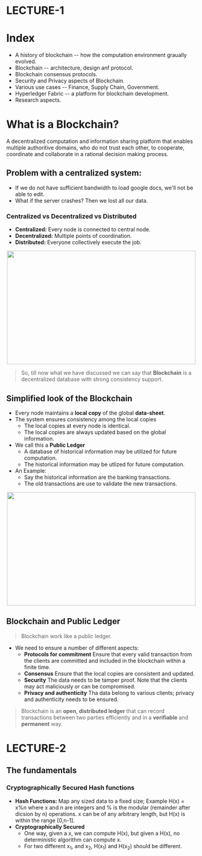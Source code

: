 # LECTURE-1

# Index
* A history of blockchain -- how the computation environment graually evolved.
* Blockchain -- architecture, design anf protocol.
* Blockchain consensus protocols.
* Security and Privacy aspects of Blockchain.
* Various use cases -- Finance, Supply Chain, Government.
* Hyperledger Fabric -- a platform for blockchain development.
* Research aspects.

# What is a Blockchain?
A decentralized computation and information sharing platform that enables multiple authoritive domains, who do not trust each other, to cooperate, 
coordinate and collaborate in a rational decision making process.

## Problem with a centralized system:
* If we do not have sufficient bandwidth to load google docs, we'll not be able to edit.
* What if the server crashes? Then we lost all our data.

### Centralized vs Decentralized vs Distributed
* **Centralized:** Every node is connected to central node.
* **Decentralized:** Multiple points of coordination.
* **Distributed:** Everyone collectively execute the job.

<p  align="center">
  <img src="https://user-images.githubusercontent.com/32765126/147952924-dd50bf96-32b0-4dda-a203-6ec1b46da42d.png" width="500" height="300">
</p>

> So, till now what we have discussed we can say that **Blockchain** is a decentralized database with strong consistency support.

## Simplified look of the Blockchain
* Every node maintains a **local copy** of the global **data-sheet**.
* The system ensures consistency among the local copies
  * The local copies at every node is identical.
  * The local copies are always updated based on the global information.
* We call this a **Public Ledger**
  * A database of historical information may be utilized for future computation.
  * The historical information may be utlized for future computation.
* An Example:
  * Say the historical information are the banking transactions.
  * The old transactions are use to validate the new transactions.

<p  align="center">
  <img src="https://user-images.githubusercontent.com/32765126/147953919-09dbbb9e-eafe-4399-ada9-767ce992cc52.png" width="500" height="300">
</p>


## Blockchain and Public Ledger


> Blockchain work like a public ledger.

* We need to ensure a number of different aspects:
  * **Protocols for commitment** Ensure that every valid transaction from the clients are committed and included in the blockchain within a finite time.
  * **Consensus** Ensure that the local copies are consistent and updated.
  * **Security** The data needs to be tamper proof. Note that the clients may act maliciously or can be compromised.
  * **Privacy and authenticity** Tha data belong to various clients; privacy and authenticity needs to be ensured.


> Blockchain is an **open, distributed ledger** that can record transactions between two parties efficiently and in a **verifiable** and **permanent** way.


# LECTURE-2

## The fundamentals

### Cryptographically Secured Hash functions
* **Hash Functions:** Map any sized data to a fixed size; Example H(x) = x%n where x and n are integers and % is the modular (remainder after dicsion by n) operations. x can be of any arbitrary length, but H(x) is within the range [0,n-1].
* **Cryptographically Secured**
  * One way, given a x, we can compute H(x), but given a H(x), no deterministic algorithm can compute x.
  * For two different x<sub>1</sub>, and x<sub>2</sub>, H(x<sub>1</sub>) and H(x<sub>2</sub>) should be different.


